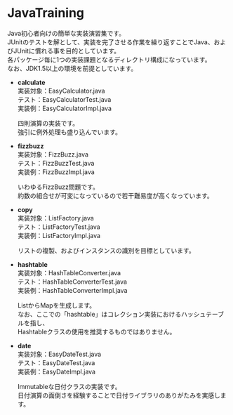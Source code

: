 JavaTraining
==================

Java初心者向けの簡単な実装演習集です。  
JUnitのテストを解として、実装を完了させる作業を繰り返すことでJava、およびJUnitに慣れる事を目的としています。  
各パッケージ毎に1つの実装課題となるディレクトリ構成になっています。  
なお、JDK1.5以上の環境を前提としています。  

* **calculate**  
  実装対象：EasyCalculator.java  
  テスト：EasyCalculatorTest.java  
  実装例：EasyCalculatorImpl.java   
  
  四則演算の実装です。  
  強引に例外処理も盛り込んでいます。  


* **fizzbuzz**  
  実装対象：FizzBuzz.java  
  テスト：FizzBuzzTest.java  
  実装例：FizzBuzzImpl.java  
  
  いわゆるFizzBuzz問題です。  
  約数の組合せが可変になっているので若干難易度が高くなっています。  


* **copy**  
  実装対象：ListFactory.java  
  テスト：ListFactoryTest.java  
  実装例：ListFactoryImpl.java  
  
  リストの複製、およびインスタンスの識別を目標としています。  
  

* **hashtable**  
  実装対象：HashTableConverter.java  
  テスト：HashTableConverterTest.java  
  実装例：HashTableConverterImpl.java  
  
  ListからMapを生成します。  
  なお、ここでの「hashtable」はコレクション実装におけるハッシュテーブルを指し、  
  Hashtableクラスの使用を推奨するものではありません。  


* **date**  
  実装対象：EasyDateTest.java  
  テスト：EasyDateTest.java  
  実装例：EasyDateImpl.java  
  
  Immutableな日付クラスの実装です。  
  日付演算の面倒さを経験することで日付ライブラリのありがたみを実感します。  
  
